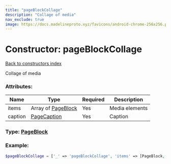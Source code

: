 ```yaml
---
title: "pageBlockCollage"
description: "Collage of media"
nav_exclude: true
image: https://docs.madelineproto.xyz/favicons/android-chrome-256x256.png
---
```

# Constructor: pageBlockCollage  
[Back to constructors index](/API_docs/constructors/index.md)



Collage of media

### Attributes:

| Name     |    Type       | Required | Description |
|----------|---------------|----------|-------------|
|items|Array of [PageBlock](/API_docs/types/PageBlock.md) | Yes|Media elements|
|caption|[PageCaption](/API_docs/types/PageCaption.md) | Yes|Caption|



### Type: [PageBlock](/API_docs/types/PageBlock.md)


### Example:

```php
$pageBlockCollage = ['_' => 'pageBlockCollage', 'items' => [PageBlock, PageBlock], 'caption' => PageCaption];
```  
